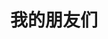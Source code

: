 ---
layout: links     # 必须
title: 我的朋友们   # 可选，这是友链页的标题
music:
	type: song
	id: 27808044
links:
  - group: 技术大佬
    icon: fas fa-user-tie
    items:
    - name: xaoxuu
      avatar: https://cdn.jsdelivr.net/gh/xaoxuu/cdn-assets/avatar/avatar.png
      url: https://xaoxuu.com
      tags: [ios]
    - name: TRHX’S BLOG
      avatar: https://www.itrhx.com/images/trhx.png
      url: https://www.itrhx.com/
      tags: [Python, 爬虫, 前端]
    - name: hojun
      avatar: https://cdn.jsdelivr.net/gh/honjun/ImageHosting/sina/006bYVyvgy1ftand2qurdj303c03cdfv.jpg
      url: https://www.hojun.cn
      tags: [一个好奇的博客]
    - name: JerryC
      avatar: https://jerryc.me/img/avatar.png
      url: https://jerryc.me/
      tags: [今日事,今日毕]
---